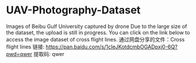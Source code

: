 # UAV-Photography-Dataset
Images of Beibu Gulf University captured by drone
Due to the large size of the dataset, the upload is still in progress.
You can click on the link below to access the image dataset of cross flight lines.
通过网盘分享的文件：Cross flight lines
链接: https://pan.baidu.com/s/1cIeJKotdcmbOGADpxj0-6Q?pwd=qwer 提取码: qwer

